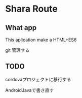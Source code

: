 # Shara Route


## What app


This aplication make a HTML+ES6


git 管理する

## TODO


cordovaプロジェクトに移行する

AndroidJavaで書き直す

